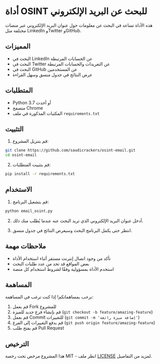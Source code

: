 # أداة OSINT للبحث عن البريد الإلكتروني

هذه الأداة تساعد في البحث عن معلومات حول عنوان البريد الإلكتروني عبر منصات مختلفة مثل LinkedIn وTwitter وGitHub.

## المميزات

- البحث في LinkedIn عن الحسابات المرتبطة
- البحث في Twitter عن التغريدات والحسابات المرتبطة
- البحث في GitHub عن المستخدمين
- عرض النتائج في جدول منسق وسهل القراءة

## المتطلبات

- Python 3.7 أو أحدث
- متصفح Chrome
- المكتبات المذكورة في ملف `requirements.txt`

## التثبيت

1. قم بتنزيل المشروع:
```bash
git clone https://github.com/saudicrackers/osint-email.git
cd osint-email
```

2. قم بتثبيت المتطلبات:
```bash
pip install -r requirements.txt
```

## الاستخدام

1. قم بتشغيل البرنامج:
```bash
python email_osint.py
```

2. أدخل عنوان البريد الإلكتروني الذي تريد البحث عنه عندما يُطلب منك ذلك.

3. انتظر حتى يكمل البرنامج البحث وسيعرض النتائج في جدول منسق.

## ملاحظات مهمة

- تأكد من وجود اتصال إنترنت مستقر أثناء استخدام الأداة
- بعض المواقع قد تحد من عدد طلبات البحث
- استخدم الأداة بمسؤولية وفقًا لشروط استخدام كل منصة

## المساهمة

نرحب بمساهماتكم! إذا كنت ترغب في المساهمة:
1. قم بعمل Fork للمشروع
2. قم بإنشاء فرع جديد للميزة (`git checkout -b feature/amazing-feature`)
3. قم بعمل Commit للتغييرات (`git commit -m 'إضافة ميزة رائعة'`)
4. قم بدفع التغييرات إلى الفرع (`git push origin feature/amazing-feature`)
5. قم بفتح طلب Pull Request

## الترخيص

هذا المشروع مرخص تحت رخصة MIT - انظر ملف [LICENSE](LICENSE) لمزيد من التفاصيل.
